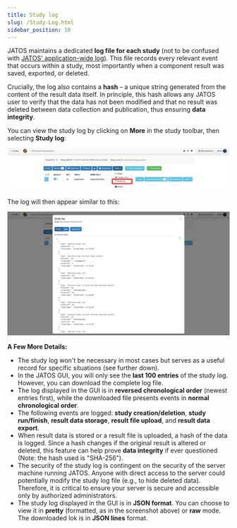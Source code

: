 ```yaml
---
title: Study log
slug: /Study-Log.html
sidebar_position: 10
---
```


JATOS maintains a dedicated **log file for each study** (not to be confused with [JATOS' application-wide log](Troubleshooting.html#read-log-file-in-the-browser)). This file records every relevant event that occurs within a study, most importantly when a component result was saved, exported, or deleted.

Crucially, the log also contains a **hash** – a unique string generated from the content of the result data itself. In principle, this hash allows any JATOS user to verify that the data has not been modified and that no result was deleted between data collection and publication, thus ensuring **data integrity**.

You can view the study log by clicking on **More** in the study toolbar, then selecting **Study log**:

![Study Log button](/img/v39x/study_log_button.png)

The log will then appear similar to this:

![Study Log pretty](/img/v39x/study_log_pretty.png)

**A Few More Details:**

  * The study log won't be necessary in most cases but serves as a useful record for specific situations (see further down).
  * In the JATOS GUI, you will only see the **last 100 entries** of the study log. However, you can download the complete log file.
  * The log displayed in the GUI is in **reversed chronological order** (newest entries first), while the downloaded file presents events in **normal chronological order**.
  * The following events are logged: **study creation/deletion**, **study run/finish**, **result data storage**, **result file upload**, and **result data export**.
  * When result data is stored or a result file is uploaded, a hash of the data is logged. Since a hash changes if the original result is altered or deleted, this feature can help prove **data integrity** if ever questioned (Note: the hash used is "SHA-256").
  * The security of the study log is contingent on the security of the server machine running JATOS. Anyone with direct access to the server could potentially modify the study log file (e.g., to hide deleted data). Therefore, it is critical to ensure your server is secure and accessible only by authorized administrators.
  * The study log displayed in the GUI is in **JSON format**. You can choose to view it in **pretty** (formatted, as in the screenshot above) or **raw** mode. The downloaded lok is in **JSON lines** format.

